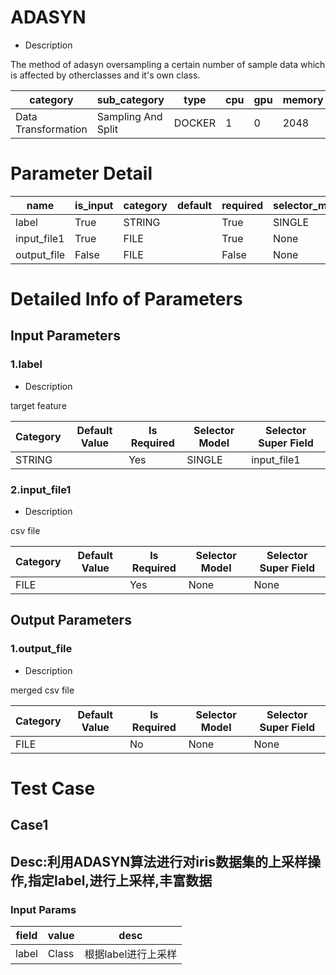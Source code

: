 # ADASYN
+ Description

The method of adasyn oversampling a certain number of sample data which is affected by otherclasses and it's own class.

| category | sub_category | type | cpu | gpu | memory | pipe_status |
| --- | --- | --- | --- | --- | --- | --- |
| Data Transformation | Sampling And Split | DOCKER | 1 | 0 | 2048 | allow |


# Parameter Detail

| name | is_input | category | default | required | selector_model |
| --- | --- | --- | --- | --- | --- |
| label | True | STRING |  | True | SINGLE |
| input_file1 | True | FILE |  | True | None |
| output_file | False | FILE |  | False | None |


# Detailed Info of Parameters
## Input Parameters
### 1.label
+ Description

target feature

| Category | Default Value | Is Required | Selector Model | Selector Super Field |
| --- | --- | --- | --- | --- |
| STRING |  | Yes | SINGLE | input_file1 |


### 2.input_file1
+ Description

csv file

| Category | Default Value | Is Required | Selector Model | Selector Super Field |
| --- | --- | --- | --- | --- |
| FILE |  | Yes | None | None |


## Output Parameters
### 1.output_file
+ Description

merged csv file

| Category | Default Value | Is Required | Selector Model | Selector Super Field |
| --- | --- | --- | --- | --- |
| FILE |  | No | None | None |



# Test Case
## Case1
## Desc:利用ADASYN算法进行对iris数据集的上采样操作,指定label,进行上采样,丰富数据
### Input Params

| field | value | desc |
| --- | --- | --- |
| label | Class | 根据label进行上采样 |


